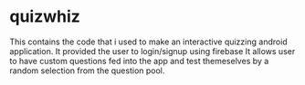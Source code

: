 # quizwhiz
This contains the code that i used to make an interactive quizzing android application. 
It provided the user to login/signup using firebase
It allows user to have custom questions fed into the app and test themeselves by a random selection from the question pool.
